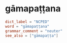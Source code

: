 # gāmapaṭṭana

``` toml
dict_label = "NCPED"
word = "gāmapaṭṭana"
grammar_comment = "neuter"
see_also = ["gāmapaṭṭa"]
```

